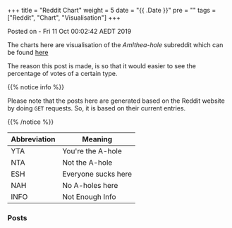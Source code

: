 +++
title = "Reddit Chart"
weight = 5
date = "{{ .Date }}"
pre = "<b></b>"
tags = ["Reddit", "Chart", "Visualisation"]
+++

Posted on - Fri 11 Oct 00:02:42 AEDT 2019

<script src="https://unpkg.com/frappe-charts@1.1.0/dist/frappe-charts.min.iife.js"></script>

The charts here are visualisation of the _AmIthea-hole_ subreddit which can be found [here](https://www.reddit.com/r/AmItheAsshole/)

The reason this post is made, is so that it would easier to see the percentage of votes of a certain type.

{{% notice info %}}

Please note that the posts here are generated based on the Reddit website by doing `GET` requests. So, it is based on their current entries.

{{% /notice %}}

| Abbreviation | Meaning             |
| ------------ | ------------------- |
| YTA          | You're the A-hole   |
| NTA          | Not the A-hole      |
| ESH          | Everyone sucks here |
| NAH          | No A-holes here     |
| INFO         | Not Enough Info     |

### Posts

<div class="result">
</div>



<script>

let summary = [];

let parseResult = (link) => {
    const endPoint = "https://reddit.com" + link + ".json?limit=80&jsonp=?";
    let replies = "";

    $.getJSON(endPoint, function(data){
        let title = (data[0].data.children[0].data["title"]);
        replies = data[1]["data"].children;
        let url = "https://reddit.com" + link;
        let noOfReplies = replies.length;
        let countNTAAppearance = 0;
        let nta = "NTA";
        let countYTAAppearance = 0;
        let countESHAppearance = 0;
        let countNAHAppearance = 0;
        let countINFOAppearance = 0;
        for (let i = 0; i < noOfReplies; i++) {
            let reply = replies[i]["data"].body;
            if (reply == undefined)
                return;
            countNTAAppearance += (reply.match(/NTA/g) || []).length;
            countYTAAppearance += (reply.match(/YTA/g) || []).length;
            countESHAppearance += (reply.match(/ESH/g) || []).length;
            countNAHAppearance += (reply.match(/NAH/g) || []).length;
            countINFOAppearance += (reply.match(/INFO/g) || []).length;
        }

        let jsonResult = {
            "id" : data[0].data.children[0].data["id"],
            "url": url,
            "title": title,
            "countNTAAppearance": countNTAAppearance,
            "countYTAAppearance": countYTAAppearance,
            "countESHAppearance" : countESHAppearance,
            "countNAHAppearance" : countNAHAppearance,
            "countINFOAppearance" : countINFOAppearance,
        }
       summary.push(jsonResult);
       showResult(jsonResult);
    });
}

let showResult = (jsonResult) => {
    let output = "<strong>" + jsonResult["title"] + "</strong>";    
    let out = output + "<p><a id=" + jsonResult["id"] + "_link> Click here</a> to view post in context.</p>";

    $(".result").append("<div class = 'shadow'>" + out +"<div class='' id=" + jsonResult["id"] + "></div></div>");
    $("#" + jsonResult["id"] + "_link").prop("href", jsonResult["url"]);
    $(".result").append("<p></p>");

    let id = "#" + jsonResult["id"];
    const data = {
                labels: ["NTA","YTA","ESH","NAH","INFO"],
                datasets: [
                    {
                        name: "data",
                        charType: 'percentage',
                        values: [
                            jsonResult["countNTAAppearance"], 
                            jsonResult["countYTAAppearance"], 
                            jsonResult["countESHAppearance"],
                            jsonResult["countNAHAppearance"],
                            jsonResult["countINFOAppearance"],
                        ]
                    }
                ]
            }

    const chart = new frappe.Chart(id, {
        data: data,
        type: 'percentage',
        colors: ['#33691e', '#b71c1c', '#f47e17','#1a237e','#e8eaf6']
    })
}

let getPost = () => {
    let result = "";
    let entries = [];
    let endPoint = "https://reddit.com/r/amitheasshole.json?limit=50&jsonp=?"
    $.getJSON(endPoint, function(data){
        result = data;
        entries = result["data"].children;
        for(let i = 0; i < entries.length; i++){
            let link = (entries[i]["data"]["permalink"]);
            parseResult(link)
        }
    });
}

getPost();
    
</script>

<style>
.shadow {
    box-shadow: 0 10px 30px rgba(0, 0, 0, 0.1);
    padding-right: 1em;
    padding-left: 1em;
    padding-top: 1em;
}
</style>

